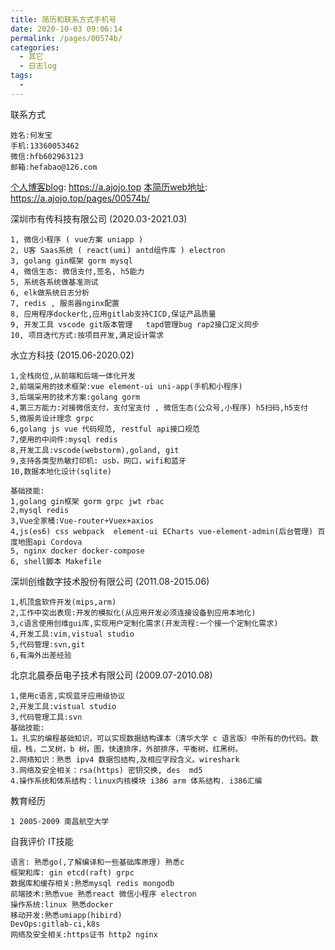```yaml
---
title: 简历和联系方式手机号
date: 2020-10-03 09:06:14
permalink: /pages/00574b/
categories:
  - 其它
  - 日志log
tags:
  - 
---
```



联系方式
```
姓名:何发宝
手机:13360053462
微信:hfb602963123
邮箱:hefabao@126.com

```


[个人博客blog](/): https://a.ajojo.top
[本简历web地址](/pages/00574b/): https://a.ajojo.top/pages/00574b/




深圳市有传科技有限公司  (2020.03-2021.03)
```
1, 微信小程序 ( vue方案 uniapp ) 
2, U客 Saas系统 ( react(umi) antd组件库 ) electron
3, golang gin框架 gorm mysql 
4, 微信生态: 微信支付,签名, h5能力 
5, 系统各系统做基准测试
6, elk做系统日志分析
7, redis , 服务器nginx配置
8, 应用程序docker化,应用gitlab支持CICD,保证产品质量
9, 开发工具 vscode git版本管理   tapd管理bug rap2接口定义同步 
10, 项目迭代方式:按项目开发,满足设计需求 
```


水立方科技  (2015.06-2020.02)
``` 
1,全栈岗位,从前端和后端一体化开发
2,前端采用的技术框架:vue element-ui uni-app(手机和小程序) 
3,后端采用的技术方案:golang gorm 
4,第三方能力:对接微信支付，支付宝支付 , 微信生态(公众号,小程序) h5扫码,h5支付
5,微服务设计理念 grpc  
6,golang js vue 代码规范, restful api接口规范 
7,使用的中间件:mysql redis 
8,开发工具:vscode(webstorm),goland, git 
9,支持各类型热敏打印机: usb，网口，wifi和蓝牙 
10,数据本地化设计(sqlite)

基础技能:
1,golang gin框架 gorm grpc jwt rbac 
2,mysql redis  
3,Vue全家桶:Vue-router+Vuex+axios 
4,js(es6) css webpack  element-ui ECharts vue-element-admin(后台管理) 百度地图api Cordova
5, nginx docker docker-compose
6, shell脚本 Makefile

```


深圳创维数字技术股份有限公司 (2011.08-2015.06)
```
1,机顶盒软件开发(mips,arm)
2,工作中突出表现:开发的模拟化(从应用开发必须连接设备到应用本地化)
3,c语言使用创维gui库,实现用户定制化需求(开发流程:一个接一个定制化需求)
4,开发工具:vim,vistual studio
5,代码管理:svn,git
6,有海外出差经验

```



北京北晨泰岳电子技术有限公司 (2009.07-2010.08)
```
1,使用c语言,实现蓝牙应用级协议
2,开发工具:vistual studio
3,代码管理工具:svn
基础技能:
1。扎实的编程基础知识，可以实现数据结构课本（清华大学 c 语言版）中所有的伪代码。数组，栈，二叉树，b 树，图，快速排序，外部排序，平衡树，红黑树。
2.网络知识：熟悉 ipv4 数据包结构,及相应字段含义。wireshark
3.网络及安全相关：rsa(https) 密钥交换, des  md5
4.操作系统和体系结构：linux内核模块 i386 arm 体系结构. i386汇编 
```

教育经历
```
1 2005-2009 南昌航空大学 
```

自我评价 IT技能
```
语言: 熟悉go(,了解编译和一些基础库原理) 熟悉c
框架和库: gin etcd(raft) grpc
数据库和缓存相关:熟悉mysql redis mongodb
前端技术:熟悉vue 熟悉react 微信小程序 electron
操作系统:linux 熟悉docker
移动开发:熟悉umiapp(hibird)
DevOps:gitlab-ci,k8s 
网络及安全相关:https证书 http2 nginx
```


